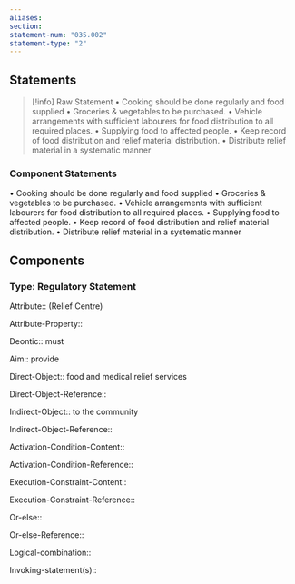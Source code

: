 ```yaml
---
aliases: 
section: 
statement-num: "035.002"
statement-type: "2"
---
```

## Statements 
> [!info] Raw Statement
> • Cooking should be done regularly and food supplied 
• Groceries & vegetables to be purchased. 
• Vehicle arrangements with sufficient labourers for food distribution to all required places. 
• Supplying food to affected people. 
• Keep record of food distribution and relief material distribution. 
• Distribute relief material in a systematic manner  
> 

### Component Statements
• Cooking should be done regularly and food supplied 
• Groceries & vegetables to be purchased. 
• Vehicle arrangements with sufficient labourers for food distribution to all required places. 
• Supplying food to affected people. 
• Keep record of food distribution and relief material distribution. 
• Distribute relief material in a systematic manner  
## Components
### Type: Regulatory Statement
Attribute:: (Relief Centre)

Attribute-Property::

Deontic:: must

Aim:: provide 

Direct-Object:: food and medical relief services  

Direct-Object-Reference:: 

Indirect-Object:: to the community 

Indirect-Object-Reference:: 


Activation-Condition-Content::

Activation-Condition-Reference:: 


Execution-Constraint-Content::

Execution-Constraint-Reference:: 


Or-else::

Or-else-Reference:: 


Logical-combination::


Invoking-statement(s)::
